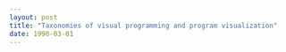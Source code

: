 ```yaml
---
layout: post
title: "Taxonomies of visual programming and program visualization"
date: 1990-03-01
---
```


